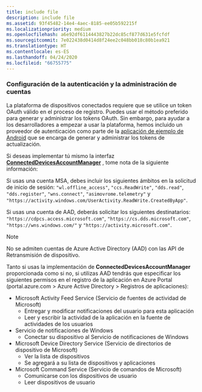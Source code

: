```yaml
---
title: include file
description: include file
ms.assetid: 93f45482-14e4-4aec-8185-ee05b592215f
ms.localizationpriority: medium
ms.openlocfilehash: a6e92df6114443827b22dc85cf877d631e5fcfdf
ms.sourcegitcommit: 7e022438d0414d8f24ee2c048bb018c80b1ea921
ms.translationtype: HT
ms.contentlocale: es-ES
ms.lasthandoff: 04/24/2020
ms.locfileid: "66755775"
---
```

### <a name="set-up-authentication-and-account-management"></a>Configuración de la autenticación y la administración de cuentas

La plataforma de dispositivos conectados requiere que se utilice un token OAuth válido en el proceso de registro.  Puedes usar el método preferido para generar y administrar los tokens OAuth.  Sin embargo, para ayudar a los desarrolladores a empezar a usar la plataforma, hemos incluido un proveedor de autenticación como parte de la [aplicación de ejemplo de Android](https://github.com/Microsoft/project-rome/tree/master/Android/samples) que se encarga de generar y administrar los tokens de actualización.

Si deseas implementar tú mismo la interfaz **[ConnectedDevicesAccountManager](https://docs.microsoft.com/java/api/com.microsoft.connecteddevices.core._user_account_provider)** , tome nota de la siguiente información: 

Si usas una cuenta MSA, debes incluir los siguientes ámbitos en la solicitud de inicio de sesión: `"wl.offline_access"`, `"ccs.ReadWrite"`, `"dds.read"`, `"dds.register"`, `"wns.connect"`, `"asimovrome.telemetry"` y `"https://activity.windows.com/UserActivity.ReadWrite.CreatedByApp"`. 

Si usas una cuenta de AAD, deberás solicitar los siguientes destinatarios: `"https://cdpcs.access.microsoft.com"`, `"https://cs.dds.microsoft.com"`, `"https://wns.windows.com/"` y `"https://activity.microsoft.com"`.

> [!NOTE]
> No se admiten cuentas de Azure Active Directory (AAD) con las API de Retransmisión de dispositivo.

Tanto si usas la implementación de **ConnectedDevicesAccountManager** proporcionada como si no, si utilizas AAD tendrás que especificar los siguientes permisos en el registro de la aplicación en Azure Portal (portal.azure.com > Azure Active Directory > Registros de aplicaciones): 
* Microsoft Activity Feed Service (Servicio de fuentes de actividad de Microsoft) 
  * Entregar y modificar notificaciones del usuario para esta aplicación
  * Leer y escribir la actividad de la aplicación en la fuente de actividades de los usuarios
* Servicio de notificaciones de Windows
  * Conectar su dispositivo al Servicio de notificaciones de Windows 
* Microsoft Device Directory Service (Servicio de directorios de dispositivo de Microsoft)
  * Ver la lista de dispositivos
  * Se agregará a su lista de dispositivos y aplicaciones 
* Microsoft Command Service (Servicio de comandos de Microsoft)
  * Comunicarse con los dispositivos de usuario
  * Leer dispositivos de usuario
